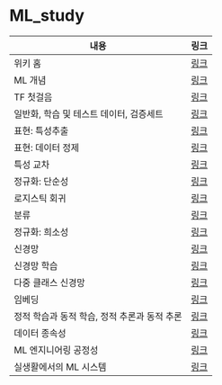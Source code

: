 # ML_study

|내용|링크|
|---|---|
|위키 홈|[링크](https://github.com/Haonly/ML_study/wiki)|
|ML 개념|[링크](https://github.com/Haonly/ML_study/wiki/ML-개념)|
|TF 첫걸음|[링크](https://github.com/Haonly/ML_study/wiki/TF-첫걸음)|
|일반화, 학습 및 테스트 데이터, 검증세트|[링크](https://github.com/Haonly/ML_study/wiki/일반화,-학습-및-테스트-세트,-검증-세트)|
|표현: 특성추출|[링크](https://github.com/Haonly/ML_study/wiki/4.-표현:-특성-추출)|
|표현: 데이터 정제|[링크](https://github.com/Haonly/ML_study/wiki/5.-표현-:-데이터-정제)|
|특성 교차|[링크](https://github.com/Haonly/ML_study/wiki/6.-특성-교차)|
|정규화: 단순성|[링크](https://github.com/Haonly/ML_study/wiki/7.-정규화:-단순성)|
|로지스틱 회귀|[링크](https://github.com/Haonly/ML_study/wiki/h.-로지스틱-회귀)|
|분류|[링크](https://github.com/Haonly/ML_study/wiki/i.-분류)|
|정규화: 희소성|[링크](https://github.com/Haonly/ML_study/wiki/j.-정규화:-희소성)|
|신경망|[링크](https://github.com/Haonly/ML_study/wiki/k.-신경망)|
|신경망 학습|[링크](https://github.com/Haonly/ML_study/wiki/l.-신경망-학습)|
|다중 클래스 신경망|[링크](https://github.com/Haonly/ML_study/wiki/m.-다중-클래스-신경망)|
|임베딩|[링크](https://github.com/Haonly/ML_study/wiki/n.-임베딩)|
|정적 학습과 동적 학습, 정적 추론과 동적 추론|[링크](https://github.com/Haonly/ML_study/wiki/o.-정적-학습과-동적-학습,-정적-추론과-동적-추론)
|데이터 종속성|[링크](https://github.com/Haonly/ML_study/wiki/p.-데이터-종속성)
|ML 엔지니어링 공정성|[링크](https://github.com/Haonly/ML_study/wiki/q.-ML-엔지니어링---공정성--(여기에-다같이-작성(하연,-창용,-재훈)))
|실생활에서의 ML 시스템|[링크](https://github.com/Haonly/ML_study/wiki/r.-실생활에서의-ML-시스템)
